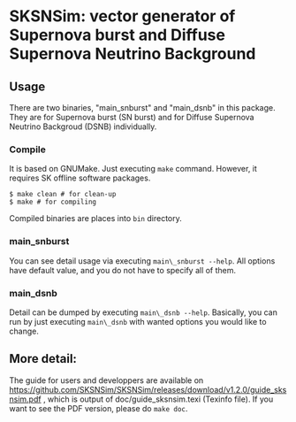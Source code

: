 # SKSNSim: vector generator of Supernova burst and Diffuse Supernova Neutrino Background
## Usage
There are two binaries, "main\_snburst" and "main\_dsnb" in this package. They are for Supernova burst (SN burst) and for Diffuse Supernova Neutrino Backgroud (DSNB) individually.

### Compile
It is based on GNUMake. Just executing ``make`` command. However, it requires SK offline software packages.
```SHELL
$ make clean # for clean-up
$ make # for compiling
```
Compiled binaries are places into ``bin`` directory.

### main\_snburst

You can see detail usage via executing ``main\_snburst --help``. All options have default value, and you do not have to specify all of them.


### main\_dsnb
Detail can be dumped by executing ``main\_dsnb --help``.
Basically, you can run by just executing ``main\_dsnb`` with wanted options you would like to change.

## More detail:

The guide for users and developpers are available on https://github.com/SKSNSim/SKSNSim/releases/download/v1.2.0/guide_sksnsim.pdf , which is output of doc/guide_sksnsim.texi (Texinfo file). If you want to see the PDF version, please do ``make doc``.
